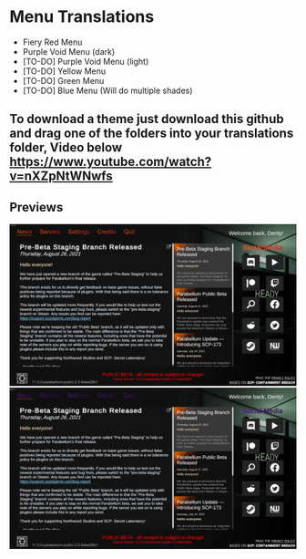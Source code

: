# Menu Translations

* Fiery Red Menu
* Purple Void Menu (dark)
* [TO-DO] Purple Void Menu (light)
* [TO-DO] Yellow Menu
* [TO-DO] Green Menu
* [TO-DO] Blue Menu (Will do multiple shades)

## To download a theme just download this github and drag one of the folders into your translations folder, Video below https://www.youtube.com/watch?v=nXZpNtWNwfs


## Previews
![alt text](https://raw.githubusercontent.com/DentyMods/Dentys-SCPSL-Translation-Collection/main/Menu%20Translations/Fiery%20Red%20Menu/previews/preview-1.png)
![alt text](https://raw.githubusercontent.com/DentyMods/Dentys-SCPSL-Translation-Collection/main/Menu%20Translations/Purple%20Void%20Menu%20(dark)/previews/preview-1.png)
